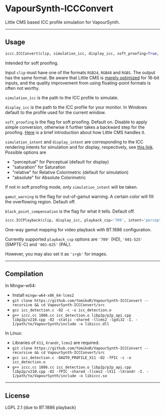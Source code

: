 # VapourSynth-ICCConvert

Little CMS based ICC profile simulation for VapourSynth.

---

## Usage

```python
iccc.ICCConvert(clip, simulation_icc, display_icc, soft_proofing=True, simulation_intent='relative', display_intent='perceptual', gamut_warning=False, black_point_compensation=False)
```
Intended for soft proofing.

Input `clip` must have one of the formats `RGB24`, `RGB48` and `RGBS`. The output has the same format.
Be aware that Little CMS is [merely optimized](https://www.littlecms.com/plugin/) for 16-bit inputs, and the quality improvement from using floating-point formats is often not worthy.

`simulation_icc` is the path to the ICC profile to simulate.

`display_icc` is the path to the ICC profile for your monitor. In Windows default to the profile used for the current window.

`soft_proofing` is the flag for soft proofing. Default on. Disable to apply simple conversion, otherwise it further takes a backward step for the proofing. [Here](https://sourceforge.net/p/lcms/mailman/message/36783703/) is a brief introduction about how Little CMS handles it.

`simulation_intent` and `display_intent` are corresponding to the ICC rendering intents for simulation and for display, respectively, see [this link](https://helpx.adobe.com/photoshop-elements/kb/color-management-settings-best-print.html#main-pars_header_1). Possible options are
 - "perceptual" for Perceptual (default for display)
 - "saturation" for Saturation
 - "relative"   for Relative Colorimetric (default for simulation)
 - "absolute"   for Absolute Colorimetric

If not in soft proofing mode, only `simulation_intent` will be taken.

`gamut_warning` is the flag for out-of-gamut warning. A certain color will fill the overflowing region. Default off.

`black_point_compensation` is the flag for what it tells. Default off.

```python
iccc.ICCPlayback(clip, display_icc, playback_csp='709', intent='perceptual')
```
One-way gamut mapping for video playback with BT.1886 configuration.

Currently supported `playback_csp` options are `'709'` (HD), `'601-525'` (SMPTE-C) and `'601-625'` (PAL).

However, you may also set it as `'srgb'` for images.

---

## Compilation

In Mingw-w64:
- Install `mingw-w64-x86_64-lcms2`
- `git clone https://github.com/YomikoR/VapourSynth-ICCConvert --recursive && cd VapourSynth-ICCConvert/src`
- `gcc icc_detection.c -O2 -c -o icc_detection.o`
- `g++ iccc.cc 1886.cc icc_detection.o libp2p/p2p_api.cpp libp2p/v210.cpp -O2 -static -shared -llcms2 -lgdi32 -I. -I/path/to/VapourSynth/include -o libiccc.dll`

In Linux:
- Libraries of `X11`, `Xrandr`, `lcms2` are required.
- `git clone https://github.com/YomikoR/VapourSynth-ICCConvert --recursive && cd VapourSynth-ICCConvert/src`
- `gcc icc_detection.c -DAUTO_PROFILE_X11 -O2 -fPIC -c -o icc_detection.o`
- `g++ iccc.cc 1886.cc icc_detection.o libp2p/p2p_api.cpp libp2p/v210.cpp -O2 -fPIC -shared -llcms2 -lX11 -lXrandr -I. -I/path/to/VapourSynth/include -o libiccc.so`

---

## License

LGPL 2.1 (due to BT.1886 playback)
